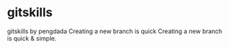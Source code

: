 # gitskills
gitskills by pengdada
Creating a new branch is quick
Creating a new branch is quick & simple.

